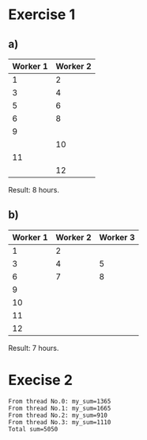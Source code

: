 # Exercise 1
## a)
| Worker 1 | Worker 2 |
|----------|:---------|
|1         | 2        |
|3         | 4        |
|5         | 6        |
|6         | 8        |
|9         |          |
|          | 10       |
|11        |          |
|          | 12       |
Result: 8 hours.
## b)
| Worker 1 | Worker 2 | Worker 3 |
|:---------|:---------|:---------|
|1         | 2        |          |
|3         | 4        |5         |
|6         | 7        |8         |
|9         |          |          |
|10        |          |          |
|11        |          |          |
|12        |          |          |
Result: 7 hours.

# Execise 2
```
From thread No.0: my_sum=1365
From thread No.1: my_sum=1665
From thread No.2: my_sum=910
From thread No.3: my_sum=1110
Total sum=5050
```
